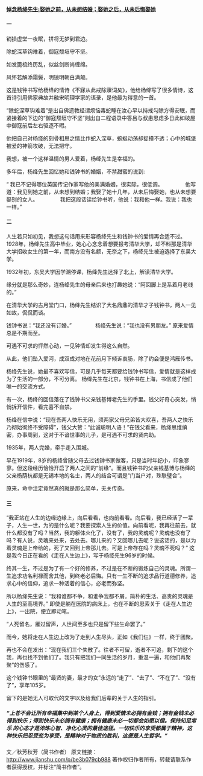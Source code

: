 #### [悼念杨绛先生:娶她之前，从未想结婚；娶她之后，从未后悔娶她](http://www.jianshu.com/p/be3b079cb988)

#### 一 ﻿

销损虚堂一夜眠，拼将无梦到君边。﻿

除蛇深草钩难着，御寇颓垣守不坚。﻿

如发篦梳终历乱，似丝剑断尚缠绵。﻿

风怀若解添霜鬓，明镜明朝白满颠。﻿

这是钱钟书写给杨绛的情诗《不寐从此戒除寱词矣》，他给杨绛写了很多情诗，这首诗引用佛家典故并融宋明理学家的语录，是他最为得意的一首。

“除蛇深草钩难着”是出自佛遗教经谓烦恼毒蛇睡在汝心早以持戒勾除方得安眠，而紧接着的下边的“御寇颓垣守不坚”则出自二程语录中答吕与叔患思虑多日此如破屋中御寇前后左右驱逐不暇。

他把自己对杨绛的刻骨相思之情比作蛇入深草，蜿蜒动荡却捉摸不透；心中的城堡被爱的神箭攻破，无法把守。﻿

我想，被一个这样温情的男人爱着，杨绛先生是幸福的。﻿

多年后，杨绛先生回忆她和钱钟书的婚姻，不禁甜蜜的说到:﻿

“ 我已不记得哪位英国传记作家写他的美满婚姻，很实际，很低调。               ﻿他写道：我见到她之前，从未想到结婚；我娶了她十几年，从未后悔娶她，也从未想要娶别的女人。               ﻿我把这段话读给钟书听，他说：我和他一样。我说：我也一样。”﻿﻿﻿
#### 二﻿

人生若只如初见，我想这句话用来形容杨绛先生和钱钟书的爱情再合适不过。﻿
1928年，杨绛先生高中毕业，她心心念念着想要报考清华大学，却不料那是清华大学招收女生的第一年，而南方没有名额，无奈之下，杨绛先生被迫选择了东吴大学。﻿

1932年初，东吴大学因学潮停课，杨绛先生选择了北上，解读清华大学。﻿

缘分就是那么奇妙，连杨绛先生的母亲后来也打趣她说：“阿囡脚上是系着月老线的。”﻿

在清华大学的古月堂门口，杨绛先生结识了大名鼎鼎的清华才子钱钟书，两人一见如故，侃侃而谈。﻿

钱钟书说：“我还没有订婚。”﻿                杨绛先生说：“我也没有男朋友。”﻿
原来爱情总是不期而至。﻿

可遇不可求的怦然心动，一见钟情却发生得这么自然。﻿

从此，他们坠入爱河，成双成对地在花前月下倾诉衷肠，除了约会便是鸿雁传书。﻿

杨绛先生说，她最不喜欢写信，可是几乎每天都要给钱钟书写信，爱情就是这样成为了生活的一部分，不可分离。﻿
杨绛先生在北京，钱钟书在上海，书信成了他们唯一的交流方式。﻿

有一次，杨绛的回信落在了钱钟书父亲钱基博老先生的手里。钱父好奇心突发，悄悄拆开信件，看完喜不自禁。﻿

杨绛在信中说：“现在吾两人快乐无用，须两家父母兄弟皆大欢喜，吾两人之快乐乃彻始彻终不受障碍”，钱父大赞：“此诚聪明人语！”在钱父看来，杨绛思维缜密，办事周到，这对于不谙世事的儿子，是可遇不可求的贤内助。

1935年，两人完婚，牵手走入围城。﻿

早在1919年，8岁的杨绛曾随父母去过钱钟书家做客，只是当时年纪小，印象寥寥。但这段经历恰恰开启了两人之间的“前缘”。而且钱钟书的父亲钱基博与杨绛的父亲杨荫杭都是无锡本地的名士，两人的结合可谓是“门当户对，珠联璧合”。﻿

原来，命中注定竟然真的就是那么简单，无关传奇。﻿﻿

#### 三﻿

“我正站在人生的边缘边缘上，向后看看，也向前看看。向后看，我已经活了一辈子，人生一世，为的是什么呢？我要探索人生的价值。向前看呢，我再往前去，就什么都没有了吗？当然，我的躯体火化了，没有了，我的灵魂呢？灵魂也没有了吗？有人说，灵魂来处来，去处去。哪儿来的？又回哪儿去呢？说这话的，是以为着灵魂是上帝给的，死了又回到上帝那儿去。可是上帝存在吗？灵魂不死吗？“﻿
这是我今日正在看的《走在人生边上》，写于杨绛先生96岁的时候。﻿

终其一生，不过是为了有一个好的修养，不过是在不断的锻炼自己的灵魂。所谓一生追求功名利禄而舍其他，到终老必后悔。只有一生不断的追求品行道德修养，追求心中的信仰，追求一种活着的信心，必老而弥坚。﻿

所以杨绛先生说：“我和谁都不争，和谁争我都不屑。简朴的生活、高贵的灵魂是人生的至高境界。”﻿
即使是躺在医院的病床上，也在不断的思索关于《走在人生边上》，一出院，便立即动笔。﻿

“人死留名，雁过留声，人世间至多也只是留下些生命罢了。”﻿

而今，她将走在人生边上改为了走到人生尽头，正如《我们仨》一样，终于团聚。﻿

再也不会在发出：“现在我们三个失散了。往者不可留，逝者不可追，剩下的这个我，再也找不到他们了。我只有把我们一同生活的岁月，重温一遍，和他们再聚聚“的伤感了。﻿

这个钱钟书眼里的“最贤的妻，最才的女”永远的“走了”、“去了”、“不在了”、“没有了”，享年105岁。﻿

留下的是她无人可取代的文字以及给我们后辈的关于人生的指引。

##### “上苍不会让所有幸福集中到某个人身上，得到爱情未必拥有金钱；拥有金钱未必得到快乐；得到快乐未必拥有健康；拥有健康未必一切都会如愿以偿。保持知足常乐 的心态才是淬炼心智、净化心灵的最佳途径。一切快乐的享受都属于精神，这种快乐把忍受变为享受，是精神对于物质的胜利，这便是人生哲学。”

文／秋芳秋芳（简书作者）
原文链接：http://www.jianshu.com/p/be3b079cb988
著作权归作者所有，转载请联系作者获得授权，并标注“简书作者”。
